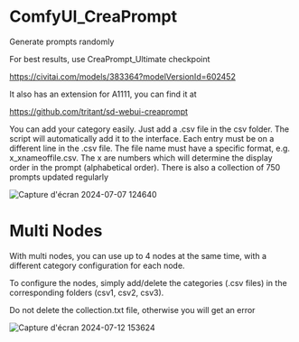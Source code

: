 # ComfyUI_CreaPrompt
Generate prompts randomly

For best results, use CreaPrompt_Ultimate checkpoint

https://civitai.com/models/383364?modelVersionId=602452

It also has an extension for A1111, you can find it at

https://github.com/tritant/sd-webui-creaprompt

You can add your category easily. Just add a .csv file in the csv folder. The script will automatically add it to the interface. Each entry must be on a different line in the .csv file. The file name must have a specific format, e.g. x_xnameoffile.csv. The x are numbers which will determine the display order in the prompt (alphabetical order).
There is also a collection of 750 prompts updated regularly

![Capture d'écran 2024-07-07 124640](https://github.com/tritant/ComfyUI_CreaPrompt/assets/15909062/7ba41044-70d4-44c4-93b2-7009eaf3cf0e)

# Multi Nodes

With multi nodes, you can use up to 4 nodes at the same time, with a different category configuration for each node.

To configure the nodes, simply add/delete the categories (.csv files) in the corresponding folders (csv1, csv2, csv3).

Do not delete the collection.txt file, otherwise you will get an error

![Capture d'écran 2024-07-12 153624](https://github.com/user-attachments/assets/b62426a0-c512-4cec-9eee-ae6e311c9960)



